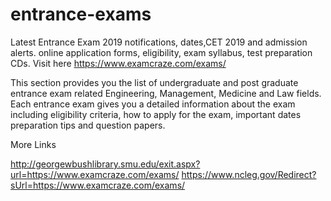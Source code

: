 # entrance-exams
Latest Entrance Exam 2019 notifications, dates,CET 2019 and admission alerts. online application forms, eligibility, exam syllabus, test preparation CDs.
Visit here https://www.examcraze.com/exams/

This section provides you the list of undergraduate and post graduate entrance exam related Engineering, Management, Medicine and Law fields. Each entrance exam gives you a detailed information about the exam including eligibility criteria, how to apply for the exam, important dates preparation tips and question papers.

More Links 

http://georgewbushlibrary.smu.edu/exit.aspx?url=https://www.examcraze.com/exams/
https://www.ncleg.gov/Redirect?sUrl=https://www.examcraze.com/exams/
